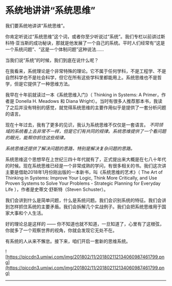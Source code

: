 # 系统地讲讲“系统思维”

我们要系统地讲讲“系统思维”。

你肯定听说过“系统思维”这个词，或者你至少听说过“系统”。我们专栏以前讲过斯科特·亚当斯的成功秘诀，那就是他发展了一个自己的系统。平时人们经常有“这是一个系统问题”、“这是一个体制问题”这种说法……

当我们说“系统”的时候，我们到底在说什么呢？

在我看来，系统理论是个非常特殊的理论。它不属于任何学科，不是工程学、不是自然科学也不是社会科学，但它在所有这些学科里都能用上。系统思维也不是哲学，但是它提供了一种思维方法。

我早在十年前就读过一本《系统思维入门》（ Thinking in Systems: A Primer，作者是 Donella H. Meadows 和 Diana Wright）。当时有很多人推荐那本书，我读了之后并没有特别的感觉，就觉得系统思维的主要作用似乎是提供了一套分析问题的语言。

现在十年过去，我有了更多的见识，我认为系统思维不仅仅是一套语言。 *不同领域的系统看上去非常不一样，但是它们有共同的规律。系统思维提供了一个看问题的眼光，能帮你抓住这些规律。*

 *系统思维还提供了解决问题的思路，特别是解决复杂问题的思路。*

系统思维这个思想早在上世纪三四十年代就有了，正式提出来大概是在七八十年代的时候。现在系统思维已经是一个非常成熟的学问，有很多相关的书。我们这次讲主要是借助2018年1月份刚出版的一本新书，叫《系统思维的艺术》（ The Art of Thinking in Systems: Improve Your Logic, Think More Critically, and Use Proven Systems to Solve Your Problems - Strategic Planning for Everyday Life ），作者是史蒂文·舒斯特（Steven Schuster）。

我们会讲到什么是简单问题，什么是系统问题。我们会识别系统的特征。我们会讲到怎样抓住系统的主要矛盾。我们会拆解几个实战例子。我们会把系统思维用于国家大事和个人生活。

好的理论总是这样的 —— 你不知道也就不知道，一旦知道了，心里有了这根弦，你就多了一个观察世界的视角，你就会发现它无处不在。

有系统的人从来不懈怠。接下来，咱们开启一套新的思维系统。

![https://piccdn3.umiwi.com/img/201802/11/201802112134060987461799.png](https://piccdn3.umiwi.com/img/201802/11/201802112134060987461799.png)

---
